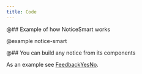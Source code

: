 ```yaml
---
title: Code
---
```


@## Example of how NoticeSmart works

@example notice-smart

@## You can build any notice from its components

As an example see [FeedbackYesNo](/components/feedback-yes-no/feedback-yes-no-code/#a414bd/).
